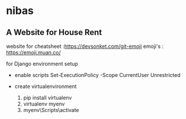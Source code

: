 # nibas

## A Website for House Rent

website for cheatsheet :https://devsonket.com/git-emoji
emoji's : https://emoji.muan.co/

for Django environment setup

-   enable scripts
    Set-ExecutionPolicy -Scope CurrentUser Unrestricted

-   create virtualenvironment

    1. pip install virtualenv
    2. virtualenv myenv
    3. myenv\Scripts\activate
